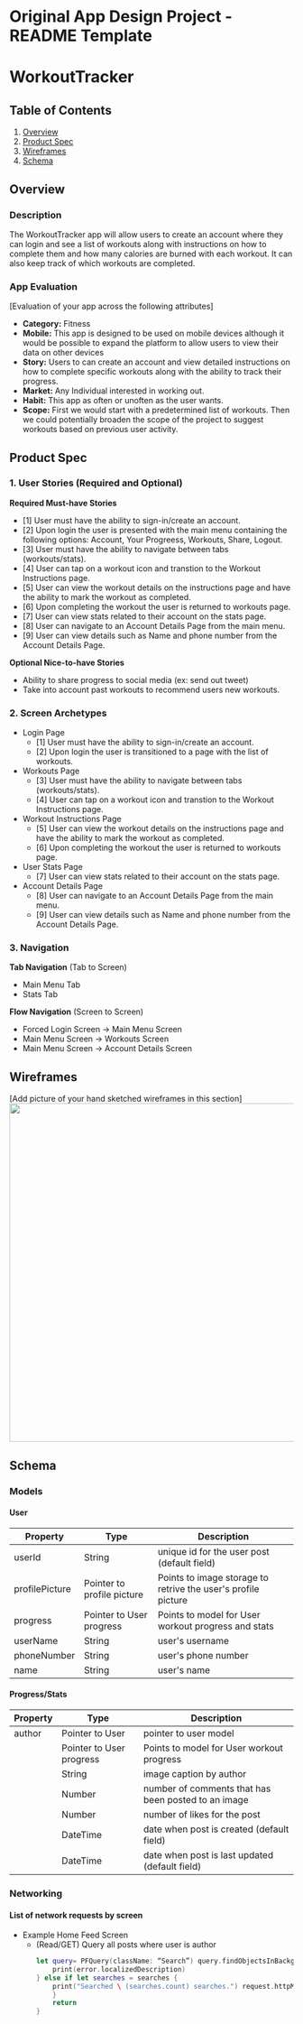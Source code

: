 Original App Design Project - README Template
===

# WorkoutTracker

## Table of Contents
1. [Overview](#Overview)
1. [Product Spec](#Product-Spec)
1. [Wireframes](#Wireframes)
2. [Schema](#Schema)

## Overview
### Description
The WorkoutTracker app will allow users to create an account where they can login and see a list of workouts along with instructions on how to complete them and how many calories are burned with each workout. It can also keep track of which workouts are completed.

### App Evaluation
[Evaluation of your app across the following attributes]
- **Category:** Fitness
- **Mobile:** This app is designed to be used on mobile devices although it would be possible to expand the platform to allow users to view their data on other devices
- **Story:** Users to can create an account and view detailed instructions on how to complete specific workouts along with the ability to track their progress.
- **Market:** Any Individual interested in working out.
- **Habit:** This app as often or unoften as the user wants.
- **Scope:** First we would start with a predetermined list of workouts. Then we could potentially broaden the scope of the project to suggest workouts based on previous user activity.

## Product Spec

### 1. User Stories (Required and Optional)

**Required Must-have Stories**

* [1] User must have the ability to sign-in/create an account.
* [2] Upon login the user is presented with the main menu containing the following options: Account, Your Progreess, Workouts, Share, Logout.
* [3] User must have the ability to navigate between tabs (workouts/stats).
* [4] User can tap on a workout icon and transtion to the Workout Instructions page.
* [5] User can view the workout details on the instructions page and have the ability to mark the workout as completed.
* [6] Upon completing the workout the user is returned to workouts page.
* [7] User can view stats related to their account on the stats page.
* [8] User can navigate to an Account Details Page from the main menu.
* [9] User can view details such as Name and phone number from the Account Details Page.

**Optional Nice-to-have Stories**

* Ability to share progress to social media (ex: send out tweet)
* Take into account past workouts to recommend users new workouts.

### 2. Screen Archetypes

* Login Page
   * [1] User must have the ability to sign-in/create an account.
   * [2] Upon login the user is transitioned to a page with the list of workouts.
* Workouts Page
   * [3] User must have the ability to navigate between tabs (workouts/stats).
   * [4] User can tap on a workout icon and transtion to the Workout Instructions page.
* Workout Instructions Page
  * [5] User can view the workout details on the instructions page and have the ability to mark the workout as completed.
  * [6] Upon completing the workout the user is returned to workouts page.
* User Stats Page
  * [7] User can view stats related to their account on the stats page.
* Account Details Page
  * [8] User can navigate to an Account Details Page from the main menu.
  * [9] User can view details such as Name and phone number from the Account Details Page.
 
### 3. Navigation

**Tab Navigation** (Tab to Screen)

* Main Menu Tab
* Stats Tab

**Flow Navigation** (Screen to Screen)

* Forced Login Screen -> Main Menu Screen
* Main Menu Screen -> Workouts Screen
* Main Menu Screen -> Account Details Screen
 
## Wireframes
[Add picture of your hand sketched wireframes in this section]
<img src="https://i.imgur.com/6lSvOD4.jpg" width=600>


## Schema 
### Models
#### User

   | Property      | Type     | Description |
   | ------------- | -------- | ------------|
   | userId        | String   | unique id for the user post (default field) |
   | profilePicture| Pointer to profile picture | Points to image storage to retrive the user's profile picture|
   | progress      | Pointer to User progress | Points to model for User workout progress and stats|
   | userName      | String   | user's username |
   | phoneNumber   | String   | user's phone number |
   | name          | String   | user's name  |
#### Progress/Stats
  
   | Property      | Type     | Description |
   | ------------- | -------- | ------------|
   | author        | Pointer to User| pointer to user model |
   | | Pointer to User progress | Points to model for User workout progress |
   | | String   | image caption by author |
   | | Number   | number of comments that has been posted to an image |
   | | Number   | number of likes for the post |
   | | DateTime | date when post is created (default field) |
   | | DateTime | date when post is last updated (default field) |

### Networking
#### List of network requests by screen
   - Example Home Feed Screen
      - (Read/GET) Query all posts where user is author
         ```swift
         let query= PFQuery(className: “Search”) query.findObjectsInBackground { (posts: [PFObject]?, error: Error?) in if let error = error { 
             print(error.localizedDescription)
         } else if let searches = searches {
             print("Searched \ (searches.count) searches.") request.httpMethod = “DELETE"Task.resume( )
             }               
             return         
         }
         ```
